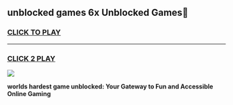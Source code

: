 
## unblocked games 6x Unblocked Games👋
<h3>
<a href="https://premium.freeplayer.one?title=unblocked_games_6x&ref=16F">CLICK TO PLAY</a></h3>
<hr>

<h3>
<a href="https://premium.freeplayer.one?title=unblocked_games_6x&ref=16F">CLICK 2 PLAY</a>
  
</h3>

<a href="https://premium.freeplayer.one?title=unblocked_games_6x&ref=16F/"><img src="https://clearcache.store/games.png"></a>


**worlds hardest game unblocked: Your Gateway to Fun and Accessible Online Gaming**
